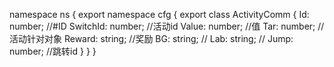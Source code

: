 namespace ns {
	export namespace cfg {
		export class ActivityComm {
			Id: number;		//#ID
			SwitchId: number;		//活动id
			Value: number;		//值
			Tar: number;		//活动针对对象
			Reward: string;		//奖励
			BG: string;		//
			Lab: string;		//
			Jump: number;		//跳转id
		}
	}
}